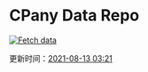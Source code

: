 # CPany Data Repo

[![Fetch data](https://github.com/yjl9903/CPany/actions/workflows/fetch.yml/badge.svg)](https://github.com/yjl9903/CPany/actions/workflows/fetch.yml)

<!-- START_SECTION: update_time -->
更新时间：[2021-08-13 03:21](https://www.timeanddate.com/worldclock/fixedtime.html?msg=Fetch+data&iso=20210813T032103&p1=237)
<!-- END_SECTION: update_time -->

